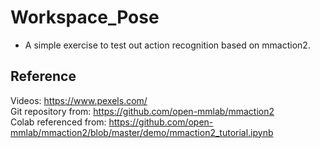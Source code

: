 # Workspace_Pose
+ A simple exercise to test out action recognition based on mmaction2.
## Reference
Videos: https://www.pexels.com/
<br>
Git repository from: https://github.com/open-mmlab/mmaction2
<br>
Colab referenced from: https://github.com/open-mmlab/mmaction2/blob/master/demo/mmaction2_tutorial.ipynb
